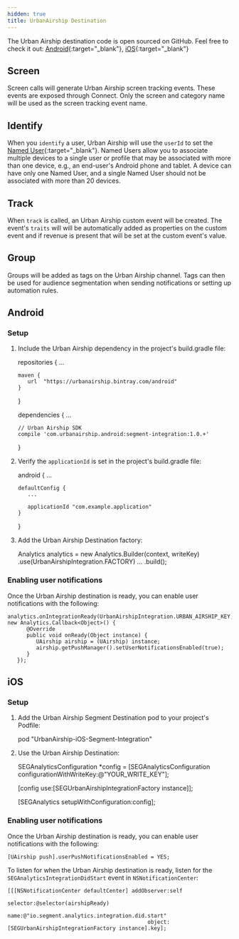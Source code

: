 ```yaml
---
hidden: true
title: UrbanAirship Destination
---
```

The Urban Airship destination code is open sourced on GitHub. Feel free to check it out: [Android](https://github.com/urbanairship/android-segment-integration){:target="_blank"}, [iOS](https://github.com/urbanairship/ios-segment-integration){:target="_blank"}


## Screen

Screen calls will generate Urban Airship screen tracking events. These events are exposed through Connect. Only the screen and category name will be used as the screen tracking event name.

## Identify

When you `identify` a user, Urban Airship will use the `userId` to set the [Named User](http://docs.urbanairship.com/api/ua.html#named-users){:target="_blank"}. Named Users allow you to associate multiple devices to a single user or profile that may be associated with more than one device, e.g., an end-user's Android phone and tablet. A device can have only one Named User, and a single Named User should not be associated with more than 20 devices.

## Track

When `track` is called, an Urban Airship custom event will be created. The event's `traits` will will be automatically added as properties on the custom event and if revenue is present that will be set at the custom event's value.

## Group

Groups will be added as tags on the Urban Airship channel. Tags can then be used for audience segmentation when sending notifications
or setting up automation rules.

## Android


### Setup

1) Include the Urban Airship dependency in the project's build.gradle file:

    repositories {
       ...

       maven {
          url  "https://urbanairship.bintray.com/android"
       }
    }


    dependencies {
       ...

       // Urban Airship SDK
       compile 'com.urbanairship.android:segment-integration:1.0.+'
    }


2) Verify the `applicationId` is set in the project's build.gradle file:


    android {
       ...

       defaultConfig {
          ...

          applicationId "com.example.application"
       }
    }


3) Add the Urban Airship Destination factory:

    Analytics analytics = new Analytics.Builder(context, writeKey)
       .use(UrbanAirshipIntegration.FACTORY)
       ...
       .build();


### Enabling user notifications

Once the Urban Airship destination is ready, you can enable user notifications with the following:

    analytics.onIntegrationReady(UrbanAirshipIntegration.URBAN_AIRSHIP_KEY, new Analytics.Callback<Object>() {
          @Override
          public void onReady(Object instance) {
             UAirship airship = (UAirship) instance;
             airship.getPushManager().setUserNotificationsEnabled(true);
          }
       });


## iOS

### Setup

1) Add the Urban Airship Segment Destination pod to your project's Podfile:

    pod "UrbanAirship-iOS-Segment-Integration"


2) Use the Urban Airship Destination:

    SEGAnalyticsConfiguration *config = [SEGAnalyticsConfiguration configurationWithWriteKey:@"YOUR_WRITE_KEY"];

    [config use:[SEGUrbanAirshipIntegrationFactory instance]];

    [SEGAnalytics setupWithConfiguration:config];


### Enabling user notifications

Once the Urban Airship destination is ready, you can enable user notifications with the following:

    [UAirship push].userPushNotificationsEnabled = YES;


To listen for when the Urban Airship destination is ready, listen for the `SEGAnalyticsIntegrationDidStart` event in `NSNotificationCenter`:

    [[[NSNotificationCenter defaultCenter] addObserver:self
                                              selector:@selector(airshipReady)
                                                  name:@"io.segment.analytics.integration.did.start"
                                                object:[SEGUrbanAirshipIntegrationFactory instance].key];
